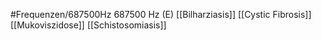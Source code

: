 #Frequenzen/687500Hz
687500 Hz (E)
[[Bilharziasis]]
[[Cystic Fibrosis]]
[[Mukoviszidose]]
[[Schistosomiasis]]